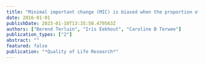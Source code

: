 ```yaml
---
title: "Minimal important change (MIC) is biased when the proportion of improved patients is not exactly 0.5"
date: 2016-01-01
publishDate: 2023-01-10T13:35:50.479563Z
authors: ["Berend Terluin", "Iris Eekhout", "Caroline B Terwee"]
publication_types: ["2"]
abstract: ""
featured: false
publication: "*Quality of Life Research*"
---
```


